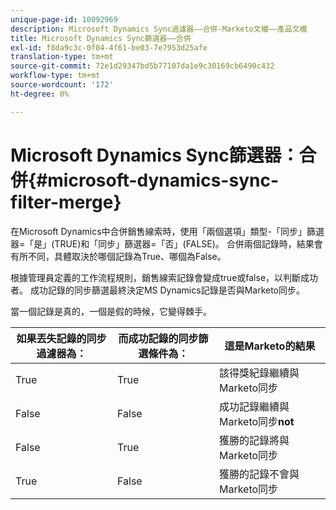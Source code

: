 ```yaml
---
unique-page-id: 10092969
description: Microsoft Dynamics Sync過濾器——合併-Marketo文檔——產品文檔
title: Microsoft Dynamics Sync篩選器——合併
exl-id: f8da9c3c-0f04-4f61-be03-7e7953d25afe
translation-type: tm+mt
source-git-commit: 72e1d29347bd5b77107da1e9c30169cb6490c432
workflow-type: tm+mt
source-wordcount: '172'
ht-degree: 0%

---
```


# Microsoft Dynamics Sync篩選器：合併{#microsoft-dynamics-sync-filter-merge}

在Microsoft Dynamics中合併銷售線索時，使用「兩個選項」類型-「同步」篩選器=「是」(TRUE)和「同步」篩選器=「否」(FALSE)。 合併兩個記錄時，結果會有所不同，具體取決於哪個記錄為True、哪個為False。

根據管理員定義的工作流程規則，銷售線索記錄會變成true或false，以判斷成功者。 成功記錄的同步篩選最終決定MS Dynamics記錄是否與Marketo同步。

當一個記錄是真的，一個是假的時候，它變得棘手。

| 如果丟失記錄的同步過濾器為： | 而成功記錄的同步篩選條件為： | 這是Marketo的結果 |
|---|---|---|
| True | True | 該得獎紀錄繼續與Marketo同步 |
| False | False | 成功記錄繼續與Marketo同步&#x200B;**not** |
| False | True | 獲勝的記錄將與Marketo同步 |
| True | False | 獲勝的記錄不會與Marketo同步 |

